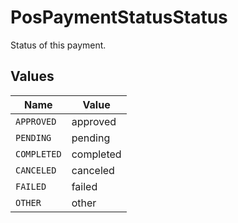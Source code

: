 # PosPaymentStatusStatus

Status of this payment.


## Values

| Name        | Value       |
| ----------- | ----------- |
| `APPROVED`  | approved    |
| `PENDING`   | pending     |
| `COMPLETED` | completed   |
| `CANCELED`  | canceled    |
| `FAILED`    | failed      |
| `OTHER`     | other       |